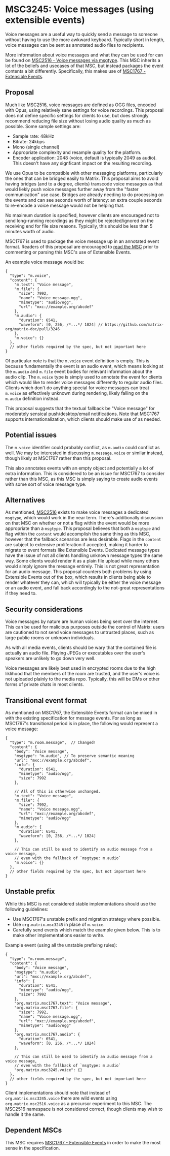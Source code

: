 # MSC3245: Voice messages (using extensible events)

Voice messages are a useful way to quickly send a message to someone without having to use the more
awkward keyboard. Typically short in length, voice messages can be sent as annotated audio files
to recipients.

More information about voice messages and what they can be used for can be found on
[MSC2516 - Voice messages via msgtype](https://github.com/matrix-org/matrix-doc/pull/2516). This
MSC inherits a lot of the beliefs and usecases of that MSC, but instead packages the event contents
a bit differently. Specifically, this makes use of
[MSC1767 - Extensible Events](https://github.com/matrix-org/matrix-doc/pull/1767).

## Proposal

Much like MSC2516, voice messages are defined as OGG files, encoded with Opus, using relatively sane
settings for voice recordings. This proposal does not define specific settings for clients to use,
but does strongly recommend reducing file size without losing audio quality as much as possible. Some
sample settings are:

* Sample rate: 48kHz
* Bitrate: 24kbps
* Mono (single channel)
* Appropriate complexity and resample quality for the platform.
* Encoder application: 2048 (voice, default is typically 2049 as audio). This doesn't have any signficant
  impact on the resulting recording.

We use Opus to be compatible with other messaging platforms, particularly the ones that can be bridged
easily to Matrix. This proposal aims to avoid having bridges (and to a degree, clients) transcode
voice messages as that would liekly push voice messages further away from the "faster communication"
use case. Bridges are already needing to do processing on the events and can see seconds worth of latency:
an extra couple seconds to re-encode a voice message would not be helping that.

No maximum duration is specified, however clients are encouraged not to send long-running recordings
as they might be rejected/ignored on the receiving end for file size reasons. Typically, this should
be less than 5 minutes worth of audio.

MSC1767 is used to package the voice message up in an annotated event format. Readers of this proposal
are encouraged to [read the MSC](https://github.com/matrix-org/matrix-doc/pull/1767) prior to commenting
or parsing this MSC's use of Extensible Events.

An example voice message would be:

```json5
{
  "type": "m.voice",
  "content": {
    "m.text": "Voice message",
    "m.file": {
      "size": 7992,
      "name": "Voice message.ogg",
      "mimetype": "audio/ogg",
      "url": "mxc://example.org/abcdef"
    },
    "m.audio": {
      "duration": 6541,
      "waveform": [0, 256, /*...*/ 1024] // https://github.com/matrix-org/matrix-doc/pull/3246
    },
    "m.voice": {}
  },
  // other fields required by the spec, but not important here
}
```

Of particular note is that the `m.voice` event definition is empty. This is because fundamentally the event
is an audio event, which means looking at the `m.audio` and `m.file` event bodies for relevant information
about the audio clip. The `m.voice` type is simply used to annotate the event for clients which would like
to render voice messages differently to regular audio files. Clients which don't do anything special for
voice messages can treat `m.voice` as effectively unknown during rendering, likely falling on the `m.audio`
definition instead.

This proposal suggests that the textual fallback be "Voice message" for moderately sensical push/desktop/email
notifications. Note that MSC1767 supports internationalization, which clients should make use of as needed.

## Potential issues

The `m.voice` identifier could probably conflict, as `m.audio` could conflict as well. We may be interested in
discussing `m.message.voice` or similar instead, though likely at MSC1767 rather than this proposal.

This also annotates events with an empty object and potentially a lot of extra information. This is considered
to be an issue for MSC1767 to consider rather than this MSC, as this MSC is simply saying to create audio events
with some sort of voice message type.

## Alternatives

As mentioned, [MSC2516](https://github.com/matrix-org/matrix-doc/pull/2516) exists to make voice messages a
dedicated `msgtype`, which would work in the near term. There's additionally discussion on that MSC on whether
or not a flag within the event would be more appropriate than a `msgtype`. This proposal believes that both a
`msgtype` and flag within the `content` would accomplish the same thing as this MSC, however that the fallback
scenarios are less desirable. Flags in the `content` are subject to extensive proliferation if accepted, making
it harder to migrate to event formats like Extensible Events. Dedicated message types have the issue of not all
clients handling unknown message types the same way. Some clients would render it as a plain file upload while
many others would simply ignore the message entirely. This is not great representation for an audio message.
This proposal counters both problems by using Extensible Events out of the box, which results in clients being
able to render whatever they can, which will typically be either the voice message or an audio event, and fall
back accordingly to the not-great representations if they need to.

## Security considerations

Voice messages by nature are human voices being sent over the internet. This can be used for malicious purposes
outside the control of Matrix: users are cautioned to not send voice messages to untrusted places, such as large
public rooms or unknown individuals.

As with all media events, clients should be wary that the contained file is actually an audio file. Playing JPEGs
or executables over the user's speakers are unlikely to go down very well.

Voice messages are likely best used in encrypted rooms due to the high liklihood that the members of the room are
trusted, and the user's voice is not uploaded plainly to the media repo. Typically, this will be DMs or other
forms of private chats in most clients.

## Transitional event format

As mentioned on MSC1767, the Extensible Events format can be mixed in with the existing specification for message
events. For as long as MSC1767's transitional period is in place, the following would represent a voice message:

```json5
{
  "type": "m.room.message",  // Changed!
  "content": {
    "body": "Voice message",
    "msgtype": "m.audio", // To preserve semantic meaning
    "url": "mxc://example.org/abcdef",
    "info": {
      "duration": 6541,
      "mimetype": "audio/ogg",
      "size": 7992
    },

    // All of this is otherwise unchanged.
    "m.text": "Voice message",
    "m.file": {
      "size": 7992,
      "name": "Voice message.ogg",
      "url": "mxc://example.org/abcdef",
      "mimetype": "audio/ogg"
    },
    "m.audio": {
      "duration": 6541,
      "waveform": [0, 256, /*...*/ 1024]
    },

    // This can still be used to identify an audio message from a voice message,
    // even with the fallback of `msgtype: m.audio`
    "m.voice": {}
  },
  // other fields required by the spec, but not important here
}
```

## Unstable prefix

While this MSC is not considered stable implementations should use the following guidelines:

* Use MSC1767's unstable prefix and migration strategy where possible.
* Use `org.matrix.msc3245` in place of `m.voice`.
* Carefully send events which match the example given below. This is to make other implementations easier to
  write.

Example event (using all the unstable prefixing rules):

```json5
{
  "type": "m.room.message",
  "content": {
    "body": "Voice message",
    "msgtype": "m.audio",
    "url": "mxc://example.org/abcdef",
    "info": {
      "duration": 6541,
      "mimetype": "audio/ogg",
      "size": 7992
    },
    "org.matrix.msc1767.text": "Voice message",
    "org.matrix.msc1767.file": {
      "size": 7992,
      "name": "Voice message.ogg",
      "url": "mxc://example.org/abcdef",
      "mimetype": "audio/ogg"
    },
    "org.matrix.msc1767.audio": {
      "duration": 6541,
      "waveform": [0, 256, /*...*/ 1024]
    },

    // This can still be used to identify an audio message from a voice message,
    // even with the fallback of `msgtype: m.audio`
    "org.matrix.msc3245.voice": {}
  },
  // other fields required by the spec, but not important here
}
```

Client implementations should note that instead of `org.matrix.msc3245.voice` there are wild events using
`org.matrix.msc2516.voice` as a precursor experiment to this MSC. The MSC2516 namespace is not considered
correct, though clients may wish to handle it the same.

## Dependent MSCs

This MSC requires [MSC1767 - Extensible Events](https://github.com/matrix-org/matrix-doc/pull/1767) in order
to make the most sense in the specification.
